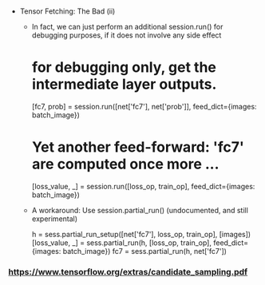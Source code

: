 ### [](https://wookayin.github.io/tensorflow-talk-debugging)
* Tensor Fetching: The Bad (ii)
  * In fact, we can just perform an additional session.run() for debugging purposes, if it does not involve any side effect

    # for debugging only, get the intermediate layer outputs.
    [fc7, prob] = session.run([net['fc7'], net['prob']],
                               feed_dict={images: batch_image})
    #
    # Yet another feed-forward: 'fc7' are computed once more ...
    [loss_value, _] = session.run([loss_op, train_op],
                               feed_dict={images: batch_image})

  * A workaround: Use session.partial_run() (undocumented, and still experimental)

    h = sess.partial_run_setup([net['fc7'], loss_op, train_op], [images])
    [loss_value, _] = sess.partial_run(h, [loss_op, train_op],
                                       feed_dict={images: batch_image})
    fc7 = sess.partial_run(h, net['fc7'])



### https://www.tensorflow.org/extras/candidate_sampling.pdf